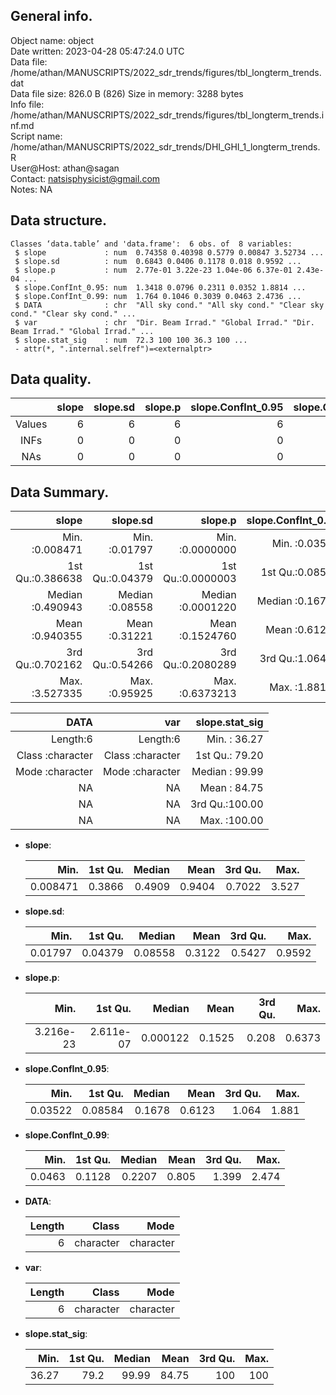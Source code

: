 <!-- This is a markdown file. -->


 General info.
---------------

Object name:    object      
Date written:   2023-04-28 05:47:24.0 UTC  
Data file:      /home/athan/MANUSCRIPTS/2022_sdr_trends/figures/tbl_longterm_trends.dat      
Data file size: 826.0 B (826) 
Size in memory: 3288 bytes      
Info file:      /home/athan/MANUSCRIPTS/2022_sdr_trends/figures/tbl_longterm_trends.inf.md      
Script name:    /home/athan/MANUSCRIPTS/2022_sdr_trends/DHI_GHI_1_longterm_trends.R      
User@Host:      athan@sagan   
Contact:        <natsisphysicist@gmail.com>      
Notes:          NA      


 Data structure.
-----------------

```
Classes ‘data.table’ and 'data.frame':	6 obs. of  8 variables:
 $ slope             : num  0.74358 0.40398 0.5779 0.00847 3.52734 ...
 $ slope.sd          : num  0.6843 0.0406 0.1178 0.018 0.9592 ...
 $ slope.p           : num  2.77e-01 3.22e-23 1.04e-06 6.37e-01 2.43e-04 ...
 $ slope.ConfInt_0.95: num  1.3418 0.0796 0.2311 0.0352 1.8814 ...
 $ slope.ConfInt_0.99: num  1.764 0.1046 0.3039 0.0463 2.4736 ...
 $ DATA              : chr  "All sky cond." "All sky cond." "Clear sky cond." "Clear sky cond." ...
 $ var               : chr  "Dir. Beam Irrad." "Global Irrad." "Dir. Beam Irrad." "Global Irrad." ...
 $ slope.stat_sig    : num  72.3 100 100 36.3 100 ...
 - attr(*, ".internal.selfref")=<externalptr> 
```


 Data quality.
---------------

| &nbsp; | slope | slope.sd | slope.p | slope.ConfInt_0.95 | slope.ConfInt_0.99 | DATA | var | slope.stat_sig |
|:------:|------:|---------:|--------:|-------------------:|-------------------:|-----:|----:|---------------:|
| Values |     6 |        6 |       6 |                  6 |                  6 |    0 |   0 |              6 |
|  INFs  |     0 |        0 |       0 |                  0 |                  0 |    0 |   0 |              0 |
|  NAs   |     0 |        0 |       0 |                  0 |                  0 |    0 |   0 |              0 |


 Data Summary.
---------------

|            slope |        slope.sd |           slope.p | slope.ConfInt_0.95 | slope.ConfInt_0.99 |
|-----------------:|----------------:|------------------:|-------------------:|-------------------:|
| Min.   :0.008471 | Min.   :0.01797 | Min.   :0.0000000 |    Min.   :0.03522 |     Min.   :0.0463 |
| 1st Qu.:0.386638 | 1st Qu.:0.04379 | 1st Qu.:0.0000003 |    1st Qu.:0.08584 |     1st Qu.:0.1128 |
| Median :0.490943 | Median :0.08558 | Median :0.0001220 |    Median :0.16785 |     Median :0.2207 |
| Mean   :0.940355 | Mean   :0.31221 | Mean   :0.1524760 |    Mean   :0.61229 |     Mean   :0.8050 |
| 3rd Qu.:0.702162 | 3rd Qu.:0.54266 | 3rd Qu.:0.2080289 |    3rd Qu.:1.06415 |     3rd Qu.:1.3989 |
| Max.   :3.527335 | Max.   :0.95925 | Max.   :0.6373213 |    Max.   :1.88140 |     Max.   :2.4736 |

 

|             DATA |              var | slope.stat_sig |
|-----------------:|-----------------:|---------------:|
|         Length:6 |         Length:6 | Min.   : 36.27 |
| Class :character | Class :character | 1st Qu.: 79.20 |
| Mode  :character | Mode  :character | Median : 99.99 |
|               NA |               NA | Mean   : 84.75 |
|               NA |               NA | 3rd Qu.:100.00 |
|               NA |               NA | Max.   :100.00 |



  * **slope**:


    |     Min. | 1st Qu. | Median |   Mean | 3rd Qu. |  Max. |
    |---------:|--------:|-------:|-------:|--------:|------:|
    | 0.008471 |  0.3866 | 0.4909 | 0.9404 |  0.7022 | 3.527 |

  * **slope.sd**:


    |    Min. | 1st Qu. |  Median |   Mean | 3rd Qu. |   Max. |
    |--------:|--------:|--------:|-------:|--------:|-------:|
    | 0.01797 | 0.04379 | 0.08558 | 0.3122 |  0.5427 | 0.9592 |

  * **slope.p**:


    |      Min. |   1st Qu. |   Median |   Mean | 3rd Qu. |   Max. |
    |----------:|----------:|---------:|-------:|--------:|-------:|
    | 3.216e-23 | 2.611e-07 | 0.000122 | 0.1525 |   0.208 | 0.6373 |

  * **slope.ConfInt_0.95**:


    |    Min. | 1st Qu. | Median |   Mean | 3rd Qu. |  Max. |
    |--------:|--------:|-------:|-------:|--------:|------:|
    | 0.03522 | 0.08584 | 0.1678 | 0.6123 |   1.064 | 1.881 |

  * **slope.ConfInt_0.99**:


    |   Min. | 1st Qu. | Median |  Mean | 3rd Qu. |  Max. |
    |-------:|--------:|-------:|------:|--------:|------:|
    | 0.0463 |  0.1128 | 0.2207 | 0.805 |   1.399 | 2.474 |

  * **DATA**:


    | Length |     Class |      Mode |
    |-------:|----------:|----------:|
    |      6 | character | character |

  * **var**:


    | Length |     Class |      Mode |
    |-------:|----------:|----------:|
    |      6 | character | character |

  * **slope.stat_sig**:


    |  Min. | 1st Qu. | Median |  Mean | 3rd Qu. | Max. |
    |------:|--------:|-------:|------:|--------:|-----:|
    | 36.27 |    79.2 |  99.99 | 84.75 |     100 |  100 |


<!-- end of list -->


